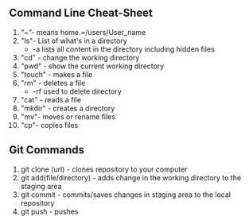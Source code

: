 ## Command Line Cheat-Sheet
1. “~”- means home.=/users/User_name
2. "ls"- List of what's in a directory
   * -a lists all content in the directory including hidden files
3. "cd" - change the working directory
4. "pwd" - show the current working directory
5. "touch" - makes a file
6. "rm" - deletes a file 
   * -rf used to delete directory
7. "cat" - reads a file
8.  "mkdir" - creates a directory
9.  "mv"- moves or rename files
10. "cp"- copies files
    
##  Git Commands ##
    
1. git clone (url) - clones repository to your computer
2. git add(file/directory) - adds change in the working directory to the staging area
3. git commit - commits/saves changes in staging area to the local repository
4. git push - pushes